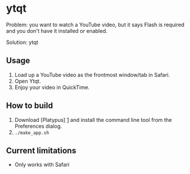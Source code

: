 ytqt
====

Problem: you want to watch a YouTube video, but it says Flash is required and you don't have it installed or enabled.

Solution: ytqt

Usage
-----

1. Load up a YouTube video as the frontmost window/tab in Safari.
2. Open Ytqt.
3. Enjoy your video in QuickTime.

How to build
------------

1. Download [Platypus] [1] and install the command line tool from the Preferences dialog.
2. `./make_app.sh`

Current limitations
-------------------

* Only works with Safari


[1]: http://sveinbjorn.org/platypus
